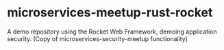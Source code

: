 # microservices-meetup-rust-rocket
A demo repository using the Rocket Web Framework, demoing application security. (Copy of microservices-security-meetup functionality)
